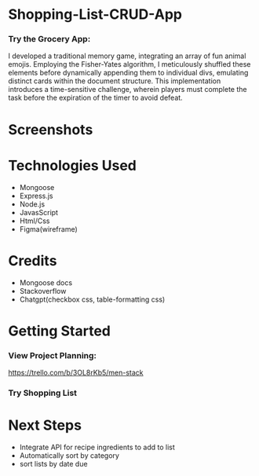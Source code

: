 # Shopping-List-CRUD-App

### Try the Grocery App:


I developed a traditional memory game, integrating an array of fun animal emojis. Employing the Fisher-Yates algorithm, I meticulously shuffled these elements before dynamically appending them to individual divs, emulating distinct cards within the document structure. This implementation introduces a time-sensitive challenge, wherein players must complete the task before the expiration of the timer to avoid defeat.

# Screenshots


# Technologies Used

- Mongoose
- Express.js
- Node.js
- JavasScript
- Html/Css
- Figma(wireframe)

# Credits

- Mongoose docs
- Stackoverflow
- Chatgpt(checkbox css, table-formatting css)

# Getting Started

### View Project Planning:
https://trello.com/b/3OL8rKb5/men-stack

### Try Shopping List


# Next Steps

- Integrate API for recipe ingredients to add to list
- Automatically sort by category
- sort lists by date due
